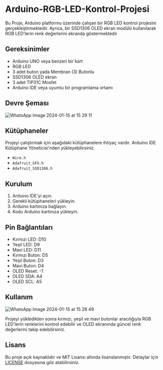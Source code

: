# Arduino-RGB-LED-Kontrol-Projesi
 Bu Proje, Arduino platformu üzerinde çalışan bir RGB LED kontrol projesini gerçekleştirmektedir. Ayrıca, bir SSD1306 OLED ekran modülü kullanılarak RGB LED'lerin renk değerlerini ekranda göstermektedir

## Gereksinimler

- Arduino UNO veya benzeri bir kart
- RGB LED
- 3 adet buton yada Membran (3) Butonlu
- SSD1306 OLED ekran
- 3 adet TIP31C Mosfet 
- Arduino IDE veya uyumlu bir programlama ortamı

## Devre Şeması

![WhatsApp Image 2024-01-15 at 15 29 11](https://github.com/recepuysal/Arduino-RGB-LED-Kontrol-Projesi/assets/148240525/2a4911da-e065-4c80-932a-7d27cef4ac72)


## Kütüphaneler

Projeyi çalıştırmak için aşağıdaki kütüphanelere ihtiyaç vardır. Arduino IDE Kütüphane Yöneticisi'nden yükleyebilirsiniz.

- `Wire.h`
- `Adafruit_GFX.h`
- `Adafruit_SSD1306.h`

## Kurulum

1. Arduino IDE'yi açın.
2. Gerekli kütüphaneleri yükleyin.
3. Arduino kartınıza bağlayın.
4. Kodu Arduino kartınıza yükleyin.

## Pin Bağlantıları

- Kırmızı LED: D10
- Yeşil LED: D9
- Mavi LED: D11
- Kırmızı Buton: D5
- Yeşil Buton: D3
- Mavi Buton: D4
- OLED Reset: -1
- OLED SDA: A4
- OLED SCL: A5

## Kullanım

![WhatsApp Image 2024-01-15 at 15 28 49](https://github.com/recepuysal/Arduino-RGB-LED-Kontrol-Projesi/assets/148240525/e0f91e9d-ba4a-4fb5-b2a3-db932bd1078e)

Projeyi yükledikten sonra kırmızı, yeşil ve mavi butonlar aracılığıyla RGB LED'lerin renklerini kontrol edebilir ve OLED ekranında güncel renk değerlerini takip edebilirsiniz.

## Lisans

Bu proje açık kaynaklıdır ve MIT Lisansı altında lisanslanmıştır. Detaylar için [LICENSE](LICENSE) dosyasına göz atabilirsiniz.
